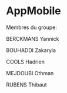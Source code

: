 # AppMobile
Membres du groupe:

BERCKMANS Yannick

BOUHADDI Zakaryia

COOLS Hadrien

MEJDOUBI Othman

RUBENS Thibaut
